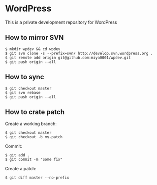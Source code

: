 # WordPress

This is a private development repository for WordPress

## How to mirror SVN

```
$ mkdir wpdev && cd wpdev
$ git svn clone -s --prefix=svn/ http://develop.svn.wordpress.org .
$ git remote add origin git@github.com:miya0001/wpdev.git
$ git push origin --all
```

## How to sync

```
$ git checkout master
$ git svn rebase
$ git push origin --all
```

## How to crate patch

Create a working branch:

```
$ git checkout master
$ git checkout -b my-patch
```

Commit:

```
$ git add .
$ git commit -m "Some fix"
```

Create a patch:

```
$ git diff master --no-prefix
```